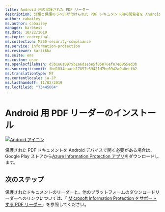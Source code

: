 ```yaml
---
title: Android 用の保護された PDF リーダー
description: 分類と保護のラベルが付けられた PDF ドキュメント用の閲覧者を Android にインストールする
author: cabailey
ms.author: cabailey
manager: barbkess
ms.date: 10/22/2019
ms.topic: conceptual
ms.collection: M365-security-compliance
ms.service: information-protection
ms.reviewer: kartikka
ms.suite: ems
ms.custom: user
ms.openlocfilehash: d5b1e618979b1a6d1ebe5f85876efe7e6855ed3b
ms.sourcegitcommit: fbd1834eaacb17857e59421d7be0942a9a0eefb2
ms.translationtype: MT
ms.contentlocale: ja-JP
ms.lasthandoff: 11/02/2019
ms.locfileid: "73445004"
---
```

# <a name="install-a-pdf-reader-for-android"></a>Android 用 PDF リーダーのインストール

[![Android アイコン](../media/develop/android-icon.png)](https://go.microsoft.com/fwlink/?LinkId=325340)

保護された PDF ドキュメントを Android デバイスで開く必要がある場合は、Google Play ストアから[Azure Information Protection アプリ](https://go.microsoft.com/fwlink/?LinkId=325340)をダウンロードします。

## <a name="next-steps"></a>次のステップ

保護されたドキュメントのリーダーと、他のプラットフォームのダウンロードリーダーへのリンクについては、「 [Microsoft Information Protection をサポートする PDF リーダー](protected-pdf-readers.md)」を参照してください。

